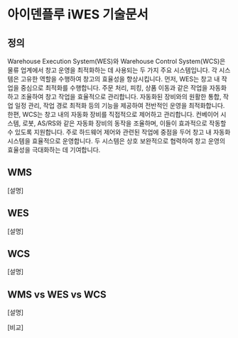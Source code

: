 # 아이덴플루 iWES 기술문서

## 정의
Warehouse Execution System(WES)와 Warehouse Control System(WCS)은 물류 업계에서 창고 운영을 최적화하는 데 사용되는 두 가지 주요 시스템입니다. 각 시스템은 고유한 역할을 수행하여 창고의 효율성을 향상시킵니다.
먼저, WES는 창고 내 작업을 중심으로 최적화를 수행합니다. 주문 처리, 피킹, 상품 이동과 같은 작업을 자동화하고 조율하여 창고 작업을 효율적으로 관리합니다. 자동화된 장비와의 원활한 통합, 작업 일정 관리, 작업 경로 최적화 등의 기능을 제공하여 전반적인 운영을 최적화합니다.
한편, WCS는 창고 내의 자동화 장비를 직접적으로 제어하고 관리합니다. 컨베이어 시스템, 로봇, AS/RS와 같은 자동화 장비의 동작을 조율하며, 이들이 효과적으로 작동할 수 있도록 지원합니다. 주로 하드웨어 제어와 관련된 작업에 중점을 두어 창고 내 자동화 시스템을 효율적으로 운영합니다.
두 시스템은 상호 보완적으로 협력하여 창고 운영의 효율성을 극대화하는 데 기여합니다.

## WMS
[설명]

## WES
[설명]

## WCS
[설명]

## WMS vs WES vs WCS
[설명]

[비교]
